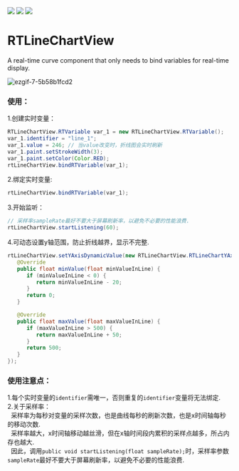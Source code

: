 [![](https://img.shields.io/badge/license-MIT-green.svg)](https://champyin.com)
[![](https://img.shields.io/badge/platform-Android-green.svg)](https://champyin.com)
[![](https://img.shields.io/badge/language-JAVA-yellow.svg)](https://champyin.com)

# RTLineChartView
A real-time curve component that only needs to bind variables for real-time display.  

![ezgif-7-5b58b1fcd2](https://github.com/GitHubWanglei/RTLineChartView/assets/16434720/655b812c-966a-4cd9-9239-6c306a90cde7)

### 使用：   
1.创建实时变量：
   ```java
   RTLineChartView.RTVariable var_1 = new RTLineChartView.RTVariable();
   var_1.identifier = "line_1";
   var_1.value = 246; // 当value改变时，折线图会实时刷新
   var_1.paint.setStrokeWidth(3);
   var_1.paint.setColor(Color.RED);
   rtLineChartView.bindRTVariable(var_1);
   ```
2.绑定实时变量:
   ```java
   rtLineChartView.bindRTVariable(var_1);
   ```
3.开始监听：
   ```java
   // 采样率sampleRate最好不要大于屏幕刷新率，以避免不必要的性能浪费.
   rtLineChartView.startListening(60);
   ```
4.可动态设置y轴范围，防止折线越界，显示不完整.
   ```java
   rtLineChartView.setYAxisDynamicValue(new RTLineChartView.RTLineChartYAxisDynamicValue() {
      @Override
      public float minValue(float minValueInLine) {
         if (minValueInLine < 0) {
            return minValueInLine - 20;
         }
         return 0;
      }

      @Override
      public float maxValue(float maxValueInLine) {
         if (maxValueInLine > 500) {
            return maxValueInLine + 50;
         }
         return 500;
      }
   });
   ```
### 使用注意点：
1.每个实时变量的`identifier`需唯一，否则重复的`identifier`变量将无法绑定.   
2.关于采样率：    
&nbsp;&nbsp;采样率为每秒对变量的采样次数，也是曲线每秒的刷新次数，也是x时间轴每秒的移动次数.  
&nbsp;&nbsp;采样率越大，x时间轴移动越丝滑，但在x轴时间段内累积的采样点越多，所占内存也越大.   
&nbsp;&nbsp;因此，调用`public void startListening(float sampleRate);`时，采样率参数`sampleRate`最好不要大于屏幕刷新率，以避免不必要的性能浪费.
